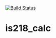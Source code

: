[![Build Status](https://travis-ci.com/jaylakhani14/is218_calc.svg?branch=master)](https://travis-ci.com/jaylakhani14/is218_calc)
# is218_calc

